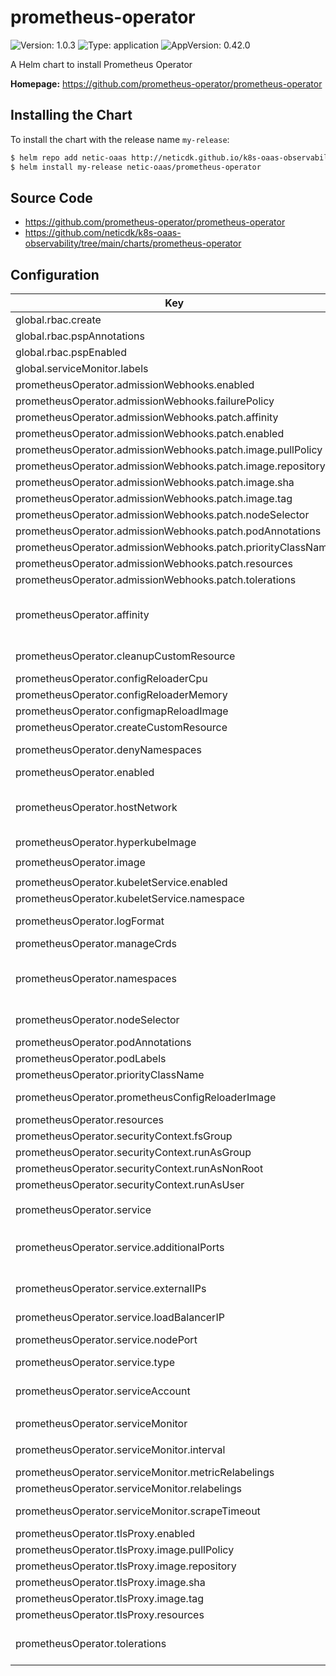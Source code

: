 # prometheus-operator

![Version: 1.0.3](https://img.shields.io/badge/Version-1.0.3-informational?style=flat-square) ![Type: application](https://img.shields.io/badge/Type-application-informational?style=flat-square) ![AppVersion: 0.42.0](https://img.shields.io/badge/AppVersion-0.42.0-informational?style=flat-square)

A Helm chart to install Prometheus Operator

**Homepage:** <https://github.com/prometheus-operator/prometheus-operator>

## Installing the Chart

To install the chart with the release name `my-release`:

```bash
$ helm repo add netic-oaas http://neticdk.github.io/k8s-oaas-observability
$ helm install my-release netic-oaas/prometheus-operator
```

## Source Code

* <https://github.com/prometheus-operator/prometheus-operator>
* <https://github.com/neticdk/k8s-oaas-observability/tree/main/charts/prometheus-operator>

## Configuration

| Key | Type | Default | Description |
|-----|------|---------|-------------|
| global.rbac.create | bool | `true` |  |
| global.rbac.pspAnnotations | object | `{}` |  |
| global.rbac.pspEnabled | bool | `true` |  |
| global.serviceMonitor.labels | object | `{}` |  |
| prometheusOperator.admissionWebhooks.enabled | bool | `true` |  |
| prometheusOperator.admissionWebhooks.failurePolicy | string | `"Fail"` |  |
| prometheusOperator.admissionWebhooks.patch.affinity | object | `{}` |  |
| prometheusOperator.admissionWebhooks.patch.enabled | bool | `true` |  |
| prometheusOperator.admissionWebhooks.patch.image.pullPolicy | string | `"IfNotPresent"` |  |
| prometheusOperator.admissionWebhooks.patch.image.repository | string | `"jettech/kube-webhook-certgen"` |  |
| prometheusOperator.admissionWebhooks.patch.image.sha | string | `""` |  |
| prometheusOperator.admissionWebhooks.patch.image.tag | string | `"v1.2.1"` |  |
| prometheusOperator.admissionWebhooks.patch.nodeSelector | object | `{}` |  |
| prometheusOperator.admissionWebhooks.patch.podAnnotations | object | `{}` |  |
| prometheusOperator.admissionWebhooks.patch.priorityClassName | string | `""` | Provide a priority class name to the webhook patching job |
| prometheusOperator.admissionWebhooks.patch.resources | object | `{}` |  |
| prometheusOperator.admissionWebhooks.patch.tolerations | list | `[]` |  |
| prometheusOperator.affinity | object | `{}` | Assign custom affinity rules to the prometheus operator ref: https://kubernetes.io/docs/concepts/configuration/assign-pod-node/ |
| prometheusOperator.cleanupCustomResource | bool | `false` | Attempt to clean up CRDs created by Prometheus Operator. |
| prometheusOperator.configReloaderCpu | string | `"100m"` | Set the prometheus config reloader side-car CPU limit |
| prometheusOperator.configReloaderMemory | string | `"25Mi"` | Set the prometheus config reloader side-car memory limit |
| prometheusOperator.configmapReloadImage | object | `{"repository":"docker.io/jimmidyson/configmap-reload","sha":"","tag":"v0.3.0"}` | Configmap-reload image to use for reloading configmaps |
| prometheusOperator.createCustomResource | bool | `true` | Deploy CRDs used by Prometheus Operator. |
| prometheusOperator.denyNamespaces | list | `[]` | Namespaces not to scope the interaction of the Prometheus Operator (deny list). |
| prometheusOperator.enabled | bool | `true` |  |
| prometheusOperator.hostNetwork | bool | `false` | Required for use in managed kubernetes clusters (such as AWS EKS) with custom CNI (such as calico), because control-plane managed by AWS cannot communicate with pods' IP CIDR and admission webhooks are not working |
| prometheusOperator.hyperkubeImage | object | `{"pullPolicy":"IfNotPresent","repository":"k8s.gcr.io/hyperkube","sha":"","tag":"v1.16.12"}` | Hyperkube image to use when cleaning up |
| prometheusOperator.image | object | `{"pullPolicy":"IfNotPresent","repository":"quay.io/coreos/prometheus-operator","sha":"","tag":""}` | Prometheus-operator image |
| prometheusOperator.kubeletService.enabled | bool | `true` |  |
| prometheusOperator.kubeletService.namespace | string | `"kube-system"` |  |
| prometheusOperator.logFormat | string | `"logfmt"` | Define Log Format Use logfmt (default) or json-formatted logging |
| prometheusOperator.manageCrds | bool | `true` |  |
| prometheusOperator.namespaces | object | `{}` | Namespaces to scope the interaction of the Prometheus Operator and the apiserver (allow list). This is mutually exclusive with denyNamespaces. Setting this to an empty object will disable the configuration |
| prometheusOperator.nodeSelector | object | `{}` | Define which Nodes the Pods are scheduled on. ref: https://kubernetes.io/docs/user-guide/node-selection/ |
| prometheusOperator.podAnnotations | object | `{}` | Annotations to add to the operator pod |
| prometheusOperator.podLabels | object | `{}` | Labels to add to the operator pod |
| prometheusOperator.priorityClassName | string | `nil` | Assign a PriorityClassName to pods if set |
| prometheusOperator.prometheusConfigReloaderImage | object | `{"repository":"quay.io/coreos/prometheus-config-reloader","sha":"","tag":""}` | Prometheus-config-reloader image to use for config and rule reloading |
| prometheusOperator.resources | object | `{}` | Resource limits & requests |
| prometheusOperator.securityContext.fsGroup | int | `65534` |  |
| prometheusOperator.securityContext.runAsGroup | int | `65534` |  |
| prometheusOperator.securityContext.runAsNonRoot | bool | `true` |  |
| prometheusOperator.securityContext.runAsUser | int | `65534` |  |
| prometheusOperator.service | object | `{"additionalPorts":[],"annotations":{},"clusterIP":"","externalIPs":[],"labels":{},"loadBalancerIP":"","loadBalancerSourceRanges":[],"nodePort":30080,"nodePortTls":30443,"type":"ClusterIP"}` | Configuration for Prometheus operator service |
| prometheusOperator.service.additionalPorts | list | `[]` | Additional ports to open for Prometheus service ref: https://kubernetes.io/docs/concepts/services-networking/service/#multi-port-services |
| prometheusOperator.service.externalIPs | list | `[]` | List of IP addresses at which the Prometheus server service is available Ref: https://kubernetes.io/docs/user-guide/services/#external-ips |
| prometheusOperator.service.loadBalancerIP | string | `""` | Loadbalancer IP Only use if service.type is "loadbalancer" |
| prometheusOperator.service.nodePort | int | `30080` | Port to expose on each node Only used if service.type is 'NodePort' |
| prometheusOperator.service.type | string | `"ClusterIP"` | Service type NodePort, ClusterIP, loadbalancer |
| prometheusOperator.serviceAccount | object | `{"create":true,"name":""}` | Service account for Prometheus operator to use. ref: https://kubernetes.io/docs/tasks/configure-pod-container/configure-service-account/ |
| prometheusOperator.serviceMonitor | object | `{"interval":"","metricRelabelings":[],"relabelings":[],"scrapeTimeout":"","selfMonitor":true}` | Create a servicemonitor for the operator |
| prometheusOperator.serviceMonitor.interval | string | `""` | Scrape interval. If not set, the Prometheus default scrape interval is used. |
| prometheusOperator.serviceMonitor.metricRelabelings | list | `[]` | metric relabel configs to apply to samples before ingestion. |
| prometheusOperator.serviceMonitor.relabelings | list | `[]` | relabel configs to apply to samples before ingestion. |
| prometheusOperator.serviceMonitor.scrapeTimeout | string | `""` | Scrape timeout. If not set, the Prometheus default scrape timeout is used. |
| prometheusOperator.tlsProxy.enabled | bool | `true` |  |
| prometheusOperator.tlsProxy.image.pullPolicy | string | `"IfNotPresent"` |  |
| prometheusOperator.tlsProxy.image.repository | string | `"squareup/ghostunnel"` |  |
| prometheusOperator.tlsProxy.image.sha | string | `""` |  |
| prometheusOperator.tlsProxy.image.tag | string | `"v1.5.2"` |  |
| prometheusOperator.tlsProxy.resources | object | `{}` |  |
| prometheusOperator.tolerations | list | `[]` | Tolerations for use with node taints ref: https://kubernetes.io/docs/concepts/configuration/taint-and-toleration/ |
